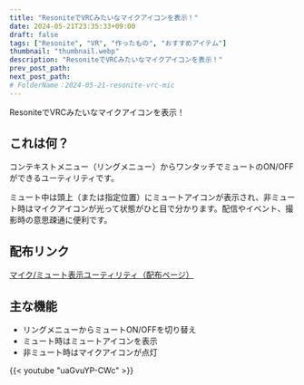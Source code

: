 ```yaml
---
title: "ResoniteでVRCみたいなマイクアイコンを表示！"
date: 2024-05-21T23:35:33+09:00
draft: false
tags: ["Resonite", "VR", "作ったもの", "おすすめアイテム"]
thumbnail: "thumbnail.webp"
description: "ResoniteでVRCみたいなマイクアイコンを表示！"
prev_post_path:
next_post_path:
# FolderName：2024-05-21-resonite-vrc-mic
---
```


ResoniteでVRCみたいなマイクアイコンを表示！

## これは何？

コンテキストメニュー（リングメニュー）からワンタッチでミュートのON/OFFができるユーティリティです。

ミュート中は頭上（または指定位置）にミュートアイコンが表示され、非ミュート時はマイクアイコンが光って状態がひと目で分かります。配信やイベント、撮影時の意思疎通に便利です。

## 配布リンク

<a href="https://uni-pocket.com/ja/items/6679b3c5-dcca-456b-88bc-6ecb14857060" class="dynamic-link-card"></a>
    <noscript>
        <p><a href="https://uni-pocket.com/ja/items/6679b3c5-dcca-456b-88bc-6ecb14857060">マイク/ミュート表示ユーティリティ（配布ページ）</a></p>
    </noscript>

## 主な機能

- リングメニューからミュートON/OFFを切り替え
- ミュート時はミュートアイコンを表示
- 非ミュート時はマイクアイコンが点灯

{{< youtube "uaGvuYP-CWc" >}}
